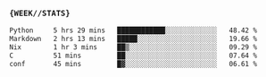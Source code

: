 ### `{WEEK//STATS}` 
<!--START_SECTION:waka-->

```txt
Python     5 hrs 29 mins   ████████████░░░░░░░░░░░░░   48.42 %
Markdown   2 hrs 13 mins   █████░░░░░░░░░░░░░░░░░░░░   19.66 %
Nix        1 hr 3 mins     ██▒░░░░░░░░░░░░░░░░░░░░░░   09.29 %
C          51 mins         ██░░░░░░░░░░░░░░░░░░░░░░░   07.64 %
conf       45 mins         █▓░░░░░░░░░░░░░░░░░░░░░░░   06.61 %
```

<!--END_SECTION:waka-->
